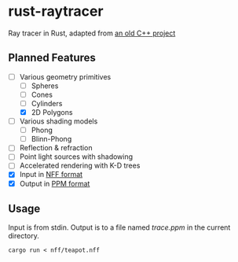 # rust-raytracer
Ray tracer in Rust, adapted from [an old C++ project](https://github.com/hippopotamus-prime/raytracer)

## Planned Features
* [ ] Various geometry primitives
  * [ ] Spheres
  * [ ] Cones
  * [ ] Cylinders
  * [x] 2D Polygons
* [ ] Various shading models
  * [ ] Phong
  * [ ] Blinn-Phong
* [ ] Reflection & refraction
* [ ] Point light sources with shadowing
* [ ] Accelerated rendering with K-D trees
* [x] Input in [NFF format](http://paulbourke.net/dataformats/nff/nff1.html)
* [x] Output in [PPM format](http://netpbm.sourceforge.net/doc/ppm.html)

## Usage
Input is from stdin. Output is to a file named *trace.ppm* in the current directory.
```
cargo run < nff/teapot.nff
```
